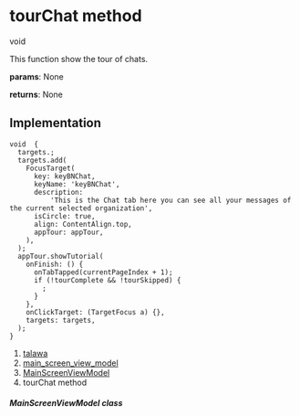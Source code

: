 
<div>

# tourChat method

</div>


void 



This function show the tour of chats.

**params**: None

**returns**: None



## Implementation

``` language-dart
void  {
  targets.;
  targets.add(
    FocusTarget(
      key: keyBNChat,
      keyName: 'keyBNChat',
      description:
          'This is the Chat tab here you can see all your messages of the current selected organization',
      isCircle: true,
      align: ContentAlign.top,
      appTour: appTour,
    ),
  );
  appTour.showTutorial(
    onFinish: () {
      onTabTapped(currentPageIndex + 1);
      if (!tourComplete && !tourSkipped) {
        ;
      }
    },
    onClickTarget: (TargetFocus a) {},
    targets: targets,
  );
}
```







1.  [talawa](../../index.html)
2.  [main_screen_view_model](../../view_model_main_screen_view_model/)
3.  [MainScreenViewModel](../../view_model_main_screen_view_model/MainScreenViewModel-class.html)
4.  tourChat method

##### MainScreenViewModel class







